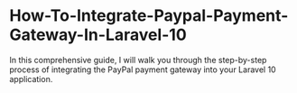 # How-To-Integrate-Paypal-Payment-Gateway-In-Laravel-10
In this comprehensive guide, I will walk you through the step-by-step process of integrating the PayPal payment gateway into your Laravel 10 application.
